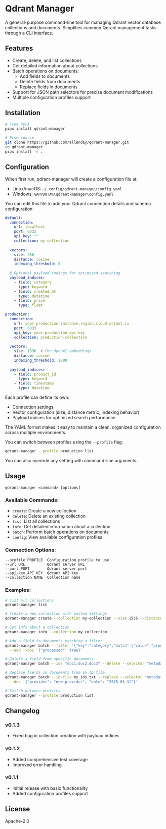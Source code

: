 # Qdrant Manager

A general-purpose command-line tool for managing Qdrant vector database collections and documents. Simplifies common Qdrant management tasks through a CLI interface.

## Features

- Create, delete, and list collections
- Get detailed information about collections
- Batch operations on documents:
  - Add fields to documents
  - Delete fields from documents
  - Replace fields in documents
- Support for JSON path selectors for precise document modifications
- Multiple configuration profiles support

## Installation

```bash
# From PyPI
pipx install qdrant-manager

# From source
git clone https://github.com/allenday/qdrant-manager.git
cd qdrant-manager
pipx install -e .
```

## Configuration

When first run, qdrant-manager will create a configuration file at:
- Linux/macOS: `~/.config/qdrant-manager/config.yaml`
- Windows: `%APPDATA%\qdrant-manager\config.yaml`

You can edit this file to add your Qdrant connection details and schema configuration:

```yaml
default:
  connection:
    url: localhost
    port: 6333
    api_key: ""
    collection: my-collection
  
  vectors:
    size: 256
    distance: cosine
    indexing_threshold: 0
  
  # Optional payload indices for optimized searching
  payload_indices:
    - field: category
      type: keyword
    - field: created_at
      type: datetime
    - field: price
      type: float

production:
  connection:
    url: your-production-instance.region.cloud.qdrant.io
    port: 6333
    api_key: your-production-api-key
    collection: production-collection
  
  vectors:
    size: 1536  # For OpenAI embeddings
    distance: cosine
    indexing_threshold: 1000
  
  payload_indices:
    - field: product_id
      type: keyword
    - field: timestamp
      type: datetime
```

Each profile can define its own:
- Connection settings 
- Vector configuration (size, distance metric, indexing behavior)
- Payload indices for optimized search performance

The YAML format makes it easy to maintain a clean, organized configuration across multiple environments.

You can switch between profiles using the `--profile` flag:

```bash
qdrant-manager --profile production list
```

You can also override any setting with command-line arguments.

## Usage

```
qdrant-manager <command> [options]
```

### Available Commands:

- `create`: Create a new collection
- `delete`: Delete an existing collection
- `list`: List all collections
- `info`: Get detailed information about a collection
- `batch`: Perform batch operations on documents
- `config`: View available configuration profiles

### Connection Options:

```
--profile PROFILE  Configuration profile to use
--url URL          Qdrant server URL
--port PORT        Qdrant server port
--api-key API_KEY  Qdrant API key
--collection NAME  Collection name
```

### Examples:

```bash
# List all collections
qdrant-manager list

# Create a new collection with custom settings
qdrant-manager create --collection my-collection --size 1536 --distance euclid

# Get info about a collection
qdrant-manager info --collection my-collection

# Add a field to documents matching a filter
qdrant-manager batch --filter '{"key":"category","match":{"value":"product"}}' \
  --add --doc '{"processed": true}'

# Delete a field from specific documents
qdrant-manager batch --ids "doc1,doc2,doc3" --delete --selector "metadata.temp_data"

# Replace fields in documents from an ID file
qdrant-manager batch --id-file my_ids.txt --replace --selector "metadata.source" \
  --doc '{"provider": "new-provider", "date": "2025-03-31"}'

# Switch between profiles
qdrant-manager --profile production list
```

## Changelog

### v0.1.3
- Fixed bug in collection creation with payload indices

### v0.1.2
- Added comprehensive test coverage
- Improved error handling

### v0.1.1
- Initial release with basic functionality
- Added configuration profiles support

## License

Apache-2.0